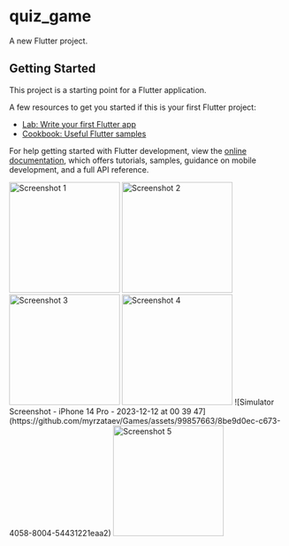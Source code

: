 # quiz_game

A new Flutter project.

## Getting Started

This project is a starting point for a Flutter application.

A few resources to get you started if this is your first Flutter project:

- [Lab: Write your first Flutter app](https://docs.flutter.dev/get-started/codelab)
- [Cookbook: Useful Flutter samples](https://docs.flutter.dev/cookbook)

For help getting started with Flutter development, view the [online documentation](https://docs.flutter.dev/), which offers tutorials, samples, guidance on mobile development, and a full API reference.

<img src="https://github.com/myrzataev/Games/assets/99857663/1c62fe56-16f6-4562-a2be-8f3105342e50" alt="Screenshot 1" width="200">
<img src="https://github.com/myrzataev/Games/assets/99857663/363e5ba3-cec7-45da-bba0-bcc878a94794" alt="Screenshot 2" width="200">
<img src="https://github.com/myrzataev/Games/assets/99857663/8b6910fe-cb50-4cf7-858e-3740e95de182" alt="Screenshot 3" width="200">
<img src="https://github.com/myrzataev/Games/assets/99857663/cac8f6c3-26ef-4f9b-91ef-349d78641b42" alt="Screenshot 4" width="200">
![Simulator Screenshot - iPhone 14 Pro - 2023-12-12 at 00 39 47](https://github.com/myrzataev/Games/assets/99857663/8be9d0ec-c673-4058-8004-54431221eaa2)
<img src="https://github.com/myrzataev/Games/assets/99857663/8be9d0ec-c673-4058-8004-54431221eaa2" alt="Screenshot 5" width="200">

